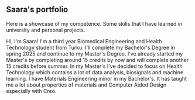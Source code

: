 ## Saara's portfolio
Here is a showcase of my competence. Some skills that I have learned in university and personal projects.

Hi, I'm Saara! I'm a third year Biomedical Engineering and Health Technology student from Turku. I'll complete my Bachelor's Degree in spring 2025 and continue to my Master's Degree. I've already started my Master's by completing around 15 credits by now and will complete another 15 credits before summer. In my Master's I've decided to focus on Health Technology which contains a lot of data analysis, biosignals and machine learning. I have Materials Engineering minor in my Bachelor's. It has taught me a lot about properties of materials and Computer Aided Design especially with Creo.
